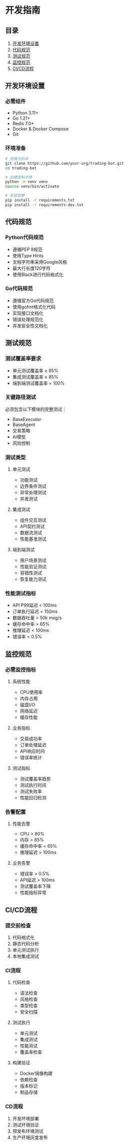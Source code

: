 # 开发指南

## 目录
1. [开发环境设置](#开发环境设置)
2. [代码规范](#代码规范)
3. [测试规范](#测试规范)
4. [监控规范](#监控规范)
5. [CI/CD流程](#cicd流程)

## 开发环境设置

### 必需组件
- Python 3.11+
- Go 1.21+
- Redis 7.0+
- Docker & Docker Compose
- Git

### 环境准备
```bash
# 克隆代码库
git clone https://github.com/your-org/trading-bot.git
cd trading-bot

# 创建虚拟环境
python -m venv venv
source venv/bin/activate

# 安装依赖
pip install -r requirements.txt
pip install -r requirements-dev.txt
```

## 代码规范

### Python代码规范
- 遵循PEP 8规范
- 使用Type Hints
- 文档字符串采用Google风格
- 最大行长度120字符
- 使用Black进行代码格式化

### Go代码规范
- 遵循官方Go代码规范
- 使用gofmt格式化代码
- 实现接口文档化
- 错误处理规范化
- 并发安全性文档化

## 测试规范

### 测试覆盖率要求
- 单元测试覆盖率 ≥ 95%
- 集成测试覆盖率 ≥ 85%
- 端到端测试覆盖率 = 100%

### 关键路径测试
必须包含以下模块的完整测试：
- BaseExecutor
- BaseAgent
- 交易策略
- AI模型
- 风险控制

### 测试类型
1. 单元测试
   - 功能测试
   - 边界条件测试
   - 异常处理测试
   - 并发测试

2. 集成测试
   - 组件交互测试
   - API契约测试
   - 数据流测试
   - 性能基准测试

3. 端到端测试
   - 用户场景测试
   - 性能验证测试
   - 容错性测试
   - 恢复能力测试

### 性能测试指标
- API P99延迟 < 100ms
- 订单执行延迟 < 150ms
- 数据吞吐量 > 50k msg/s
- 缓存命中率 > 65%
- 推理延迟 < 100ms
- 错误率 < 0.5%

## 监控规范

### 必需监控指标
1. 系统性能
   - CPU使用率
   - 内存占用
   - 磁盘I/O
   - 网络延迟
   - 缓存性能

2. 业务指标
   - 交易成功率
   - 订单处理延迟
   - API响应时间
   - 错误率统计

3. 测试指标
   - 测试覆盖率趋势
   - 测试执行时间
   - 测试失败率
   - 性能回归检测

### 告警配置
1. 性能告警
   - CPU > 80%
   - 内存 > 85%
   - 缓存命中率 < 65%
   - 推理延迟 > 100ms

2. 业务告警
   - 错误率 > 0.5%
   - API延迟 > 100ms
   - 测试覆盖率下降
   - 性能指标异常

## CI/CD流程

### 提交前检查
1. 代码格式化
2. 静态代码分析
3. 单元测试执行
4. 本地集成测试

### CI流程
1. 代码检查
   - 语法检查
   - 风格检查
   - 类型检查
   - 安全扫描

2. 测试执行
   - 单元测试
   - 集成测试
   - 性能测试
   - 覆盖率检查

3. 构建验证
   - Docker镜像构建
   - 依赖检查
   - 版本标记
   - 制品存储

### CD流程
1. 开发环境部署
2. 测试环境验证
3. 预发布环境测试
4. 生产环境灰度发布

